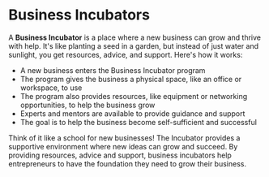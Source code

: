 # Business Incubators

A **Business Incubator** is a place where a new business can grow and thrive with help. It's like planting a seed in a garden, but instead of just water and sunlight, you get resources, advice, and support. Here's how it works:

* A new business enters the Business Incubator program
* The program gives the business a physical space, like an office or workspace, to use
* The program also provides resources, like equipment or networking opportunities, to help the business grow
* Experts and mentors are available to provide guidance and support
* The goal is to help the business become self-sufficient and successful

Think of it like a school for new businesses! The Incubator provides a supportive environment where new ideas can grow and succeed. By providing resources, advice and support, business incubators help entrepreneurs to have the foundation they need to grow their business.
